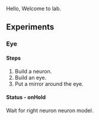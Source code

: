 Hello, Welcome to lab. 

## Experiments

### Eye

#### Steps

1. Build a neuron.
2. Build an eye.
3. Put a mirror around the eye.


#### Status - onHold

Wait for right neuron neuron model.


